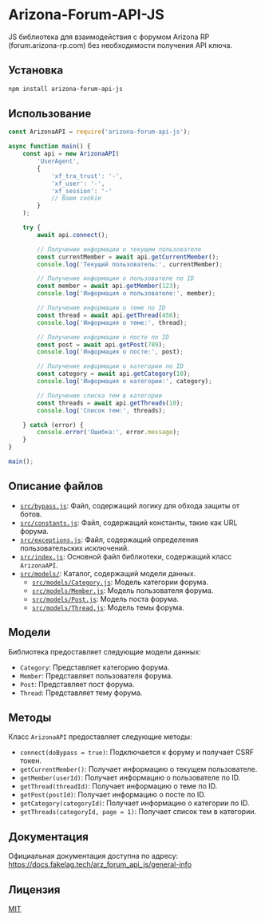 # Arizona-Forum-API-JS

JS библиотека для взаимодействия с форумом Arizona RP (forum.arizona-rp.com) без необходимости получения API ключа.

## Установка

```bash
npm install arizona-forum-api-js
```

## Использование

```javascript
const ArizonaAPI = require('arizona-forum-api-js');

async function main() {
    const api = new ArizonaAPI(
        'UserAgent',
        {
            'xf_tra_trust': '-',
            'xf_user': '-',
            'xf_session': '-'
            // Ваши cookie
        }
    );

    try {
        await api.connect();

        // Получение информации о текущем пользователе
        const currentMember = await api.getCurrentMember();
        console.log('Текущий пользователь:', currentMember);

        // Получение информации о пользователе по ID
        const member = await api.getMember(123);
        console.log('Информация о пользователе:', member);

        // Получение информации о теме по ID
        const thread = await api.getThread(456);
        console.log('Информация о теме:', thread);

        // Получение информации о посте по ID
        const post = await api.getPost(789);
        console.log('Информация о посте:', post);

        // Получение информации о категории по ID
        const category = await api.getCategory(10);
        console.log('Информация о категории:', category);

        // Получение списка тем в категории
        const threads = await api.getThreads(10);
        console.log('Список тем:', threads);

    } catch (error) {
        console.error('Ошибка:', error.message);
    }
}

main();
```

## Описание файлов

*   [`src/bypass.js`](src/bypass.js): Файл, содержащий логику для обхода защиты от ботов.
*   [`src/constants.js`](src/constants.js): Файл, содержащий константы, такие как URL форума.
*   [`src/exceptions.js`](src/exceptions.js): Файл, содержащий определения пользовательских исключений.
*   [`src/index.js`](src/index.js): Основной файл библиотеки, содержащий класс `ArizonaAPI`.
*   [`src/models/`](src/models/): Каталог, содержащий модели данных.
    *   [`src/models/Category.js`](src/models/Category.js): Модель категории форума.
    *   [`src/models/Member.js`](src/models/Member.js): Модель пользователя форума.
    *   [`src/models/Post.js`](src/models/Post.js): Модель поста форума.
    *   [`src/models/Thread.js`](src/models/Thread.js): Модель темы форума.

## Модели

Библиотека предоставляет следующие модели данных:

*   `Category`: Представляет категорию форума.
*   `Member`: Представляет пользователя форума.
*   `Post`: Представляет пост форума.
*   `Thread`: Представляет тему форума.

## Методы

Класс `ArizonaAPI` предоставляет следующие методы:

*   `connect(doBypass = true)`: Подключается к форуму и получает CSRF токен.
*   `getCurrentMember()`: Получает информацию о текущем пользователе.
*   `getMember(userId)`: Получает информацию о пользователе по ID.
*   `getThread(threadId)`: Получает информацию о теме по ID.
*   `getPost(postId)`: Получает информацию о посте по ID.
*   `getCategory(categoryId)`: Получает информацию о категории по ID.
*   `getThreads(categoryId, page = 1)`: Получает список тем в категории.

## Документация

Официальная документация доступна по адресу:
https://docs.fakelag.tech/arz_forum_api_js/general-info

## Лицензия

[MIT](LICENSE)
